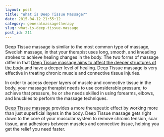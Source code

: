 ```yaml
---
layout: post
title: "What is Deep Tissue Massage?"
date: 2015-04-12 21:55:12
category: generalmassagetherapy
slug: what-is-deep-tissue-massage
post_id: 211
---
```

<p>Deep Tissue massage is similar to the most common type of massage, Swedish massage, in that your therapist uses long, smooth, and kneading strokes to achieve healing changes in the body. The two forms of massage differ in that <a title="Discomfort of deep tissue massage" href="{{site.url}}/generalmassagetherapy/does-deep-tissue-massage-heart/index.html">Deep Tissue massage aims to affect the deeper structures of the body </a>and have a deeper level of healing. Deep Tissue massage is very effective in treating chronic muscle and connective tissue injuries.

</p>

<p>In order to access deeper layers of muscle and connective tissue in the body, your massage therapist needs to use considerable pressure; to achieve that pressure, he or she needs skilled in using forearms, elbows, and knuckles to perform the massage techniques.</p>

<p><a href="http://maps.google.ca/maps/place?rlz=1I7DDCA_en&amp;oe=UTF-8&amp;redir_esc=&amp;um=1&amp;ie=UTF-8&amp;q=massage+therapist+kitchener&amp;fb=1&amp;gl=ca&amp;hq=massage+therapist&amp;hnear=Kitchener,+ON&amp;cid=4280028541904649170&amp;ei=oGLATc6vDdOftwfb3ey8BQ&amp;sa=X&amp;oi=local_result&amp;ct=map-marker-link&amp;resnum=7&amp;ved=0CG4QrwswBg">Deep Tissue massage </a>provides a more therapeutic effect by working more than just superficial layers in the body. Deep Tissue massage gets right down to the core of your muscular system to remove chronic tension, scar tissue, and adhesions between muscles and connective tissue, helping you get the relief you need faster.</p>